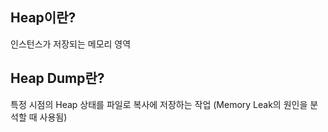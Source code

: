 ## Heap이란?
인스턴스가 저장되는 메모리 영역

## Heap Dump란?
특정 시점의 Heap 상태를 파일로 복사에 저장하는 작업 (Memory Leak의 원인을 분석할 때 사용됨)
